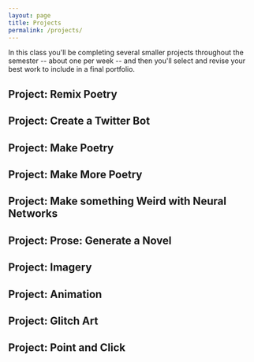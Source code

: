 ```yaml
---
layout: page
title: Projects
permalink: /projects/
---
```


In this class you'll be completing several smaller projects throughout the semester -- about one per week -- and then you'll select and revise your best work to include in a final portfolio.

## Project: Remix Poetry

## Project: Create a Twitter Bot

## Project: Make Poetry

## Project: Make More Poetry

## Project: Make something Weird with Neural Networks

## Project: Prose: Generate a Novel

## Project: Imagery 

## Project: Animation

## Project: Glitch Art

## Project: Point and Click

